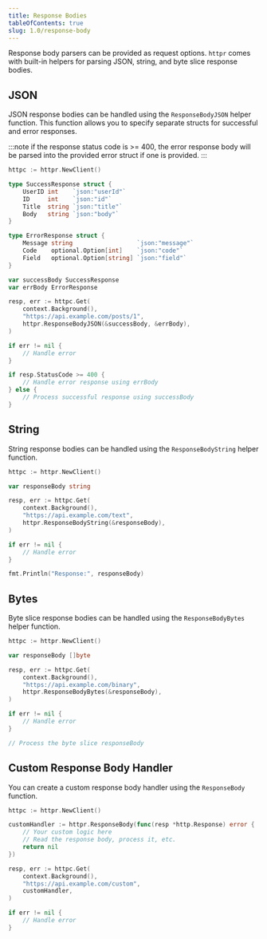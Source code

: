 ```yaml
---
title: Response Bodies
tableOfContents: true
slug: 1.0/response-body
---
```


Response body parsers can be provided as request options. `httpr` comes with built-in helpers for parsing JSON, string, and byte slice response bodies.

## JSON

JSON response bodies can be handled using the `ResponseBodyJSON` helper function. This function allows you to specify separate structs for successful and error responses.

:::note
if the response status code is >= 400, the error response body will be parsed into the provided error struct if one is provided.
:::

```go
httpc := httpr.NewClient()

type SuccessResponse struct {
    UserID int    `json:"userId"`
    ID     int    `json:"id"`
    Title  string `json:"title"`
    Body   string `json:"body"`
}

type ErrorResponse struct {
    Message string                  `json:"message"`
    Code    optional.Option[int]    `json:"code"`
    Field   optional.Option[string] `json:"field"`
}

var successBody SuccessResponse
var errBody ErrorResponse

resp, err := httpc.Get(
    context.Background(),
    "https://api.example.com/posts/1",
    httpr.ResponseBodyJSON(&successBody, &errBody),
)

if err != nil {
    // Handle error
}

if resp.StatusCode >= 400 {
    // Handle error response using errBody
} else {
    // Process successful response using successBody
}
```

## String

String response bodies can be handled using the `ResponseBodyString` helper function.

```go
httpc := httpr.NewClient()

var responseBody string

resp, err := httpc.Get(
    context.Background(),
    "https://api.example.com/text",
    httpr.ResponseBodyString(&responseBody),
)

if err != nil {
    // Handle error
}

fmt.Println("Response:", responseBody)
```

## Bytes

Byte slice response bodies can be handled using the `ResponseBodyBytes` helper function.

```go
httpc := httpr.NewClient()

var responseBody []byte

resp, err := httpc.Get(
    context.Background(),
    "https://api.example.com/binary",
    httpr.ResponseBodyBytes(&responseBody),
)

if err != nil {
    // Handle error
}

// Process the byte slice responseBody
```

## Custom Response Body Handler

You can create a custom response body handler using the `ResponseBody` function.

```go
httpc := httpr.NewClient()

customHandler := httpr.ResponseBody(func(resp *http.Response) error {
    // Your custom logic here
    // Read the response body, process it, etc.
    return nil
})

resp, err := httpc.Get(
    context.Background(),
    "https://api.example.com/custom",
    customHandler,
)

if err != nil {
    // Handle error
}
```
